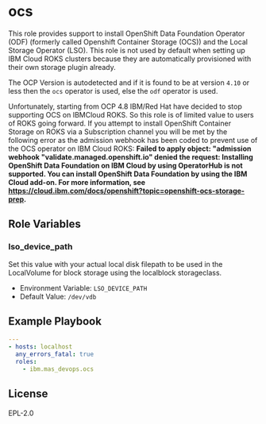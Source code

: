 ocs
===

This role provides support to install OpenShift Data Foundation Operator (ODF) (formerly called Openshift Container Storage (OCS)) and the Local Storage Operator (LSO). This role is not used by default when setting up IBM Cloud ROKS clusters because they are automatically provisioned with their own storage plugin already.

The OCP Version is autodetected and if it is found to be at version `4.10` or less then the `ocs` operator is used, else the `odf` operator is used.

Unfortunately, starting from OCP 4.8 IBM/Red Hat have decided to stop supporting OCS on IBMCloud ROKS.  So this role is of limited value to users of ROKS going forward.  If you attempt to install OpenShift Container Storage on ROKS via a Subscription channel you will be met by the following error as the admission webhook has been coded to prevent use of the OCS operator on IBM Cloud ROKS: **Failed to apply object: "admission webhook "validate.managed.openshift.io" denied the request: Installing OpenShift Data Foundation on IBM Cloud by using OperatorHub is not supported. You can install OpenShift Data Foundation by using the IBM Cloud add-on. For more information, see https://cloud.ibm.com/docs/openshift?topic=openshift-ocs-storage-prep.**

Role Variables
--------------

### lso_device_path
Set this value with your actual local disk filepath to be used in the LocalVolume for block storage using the localblock storageclass.

- Environment Variable: `LSO_DEVICE_PATH`
- Default Value: `/dev/vdb`


Example Playbook
----------------

```yaml
---
- hosts: localhost
  any_errors_fatal: true
  roles:
    - ibm.mas_devops.ocs
```

License
-------

EPL-2.0
